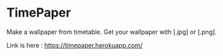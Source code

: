 # TimePaper
Make a wallpaper from timetable. Get your wallpaper with [.jpg] or [.png].

Link is here : https://timepaper.herokuapp.com/